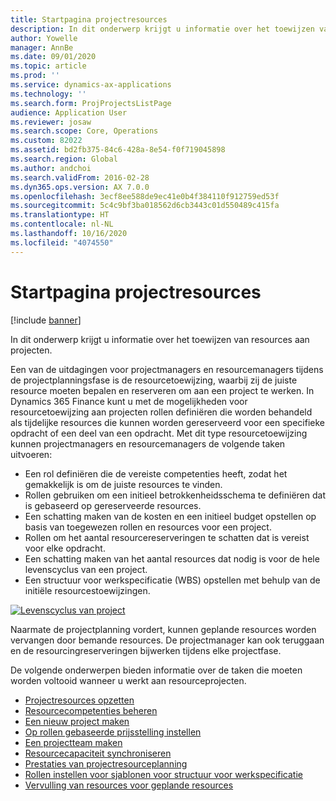 ```yaml
---
title: Startpagina projectresources
description: In dit onderwerp krijgt u informatie over het toewijzen van resources aan projecten.
author: Yowelle
manager: AnnBe
ms.date: 09/01/2020
ms.topic: article
ms.prod: ''
ms.service: dynamics-ax-applications
ms.technology: ''
ms.search.form: ProjProjectsListPage
audience: Application User
ms.reviewer: josaw
ms.search.scope: Core, Operations
ms.custom: 82022
ms.assetid: bd2fb375-84c6-428a-8e54-f0f719045898
ms.search.region: Global
ms.author: andchoi
ms.search.validFrom: 2016-02-28
ms.dyn365.ops.version: AX 7.0.0
ms.openlocfilehash: 3ecf8ee588de9ec41e0b4f384110f912759ed53f
ms.sourcegitcommit: 5c4c9bf3ba018562d6cb3443c01d550489c415fa
ms.translationtype: HT
ms.contentlocale: nl-NL
ms.lasthandoff: 10/16/2020
ms.locfileid: "4074550"
---
```

# <a name="project-resourcing-home-page"></a>Startpagina projectresources

[!include [banner](../includes/banner.md)]

In dit onderwerp krijgt u informatie over het toewijzen van resources aan projecten.

Een van de uitdagingen voor projectmanagers en resourcemanagers tijdens de projectplanningsfase is de resourcetoewijzing, waarbij zij de juiste resource moeten bepalen en reserveren om aan een project te werken. In Dynamics 365 Finance kunt u met de mogelijkheden voor resourcetoewijzing aan projecten rollen definiëren die worden behandeld als tijdelijke resources die kunnen worden gereserveerd voor een specifieke opdracht of een deel van een opdracht. Met dit type resourcetoewijzing kunnen projectmanagers en resourcemanagers de volgende taken uitvoeren:

- Een rol definiëren die de vereiste competenties heeft, zodat het gemakkelijk is om de juiste resources te vinden.
- Rollen gebruiken om een initieel betrokkenheidsschema te definiëren dat is gebaseerd op gereserveerde resources.
- Een schatting maken van de kosten en een initieel budget opstellen op basis van toegewezen rollen en resources voor een project.
- Rollen om het aantal resourcereserveringen te schatten dat is vereist voor elke opdracht.
- Een schatting maken van het aantal resources dat nodig is voor de hele levenscyclus van een project.
- Een structuur voor werkspecificatie (WBS) opstellen met behulp van de initiële resourcestoewijzingen.

[![Levenscyclus van project](./media/projectresourcing02-1024x812.jpg)](./media/projectresourcing02.jpg)

Naarmate de projectplanning vordert, kunnen geplande resources worden vervangen door bemande resources. De projectmanager kan ook teruggaan en de resourcingreserveringen bijwerken tijdens elke projectfase.

De volgende onderwerpen bieden informatie over de taken die moeten worden voltooid wanneer u werkt aan resourceprojecten.

- [Projectresources opzetten](set-up-project-resources.md)
- [Resourcecompetenties beheren](manage-resource-competencies.md)
- [Een nieuw project maken](create-new-project.md)
- [Op rollen gebaseerde prijsstelling instellen](set-up-role-based-pricing.md)
- [Een projectteam maken](create-project-team.md)
- [Resourcecapaciteit synchroniseren](synchronize-resource-capacity.md)
- [Prestaties van projectresourceplanning](project-scheduling-performance.md)
- [Rollen instellen voor sjablonen voor structuur voor werkspecificatie](set-up-roles-wbs-template.md)
- [Vervulling van resources voor geplande resources](resource-fulfillment-planned-resources.md)
